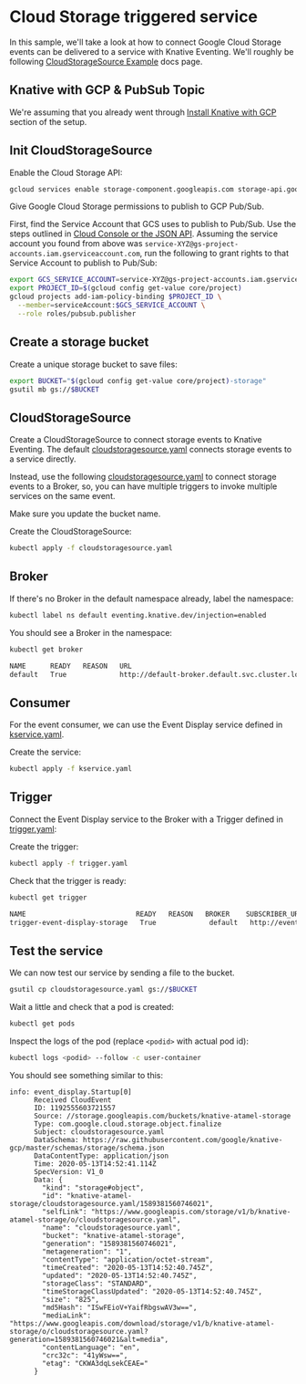 # Cloud Storage triggered service

In this sample, we'll take a look at how to connect Google Cloud Storage events
can be delivered to a service with Knative Eventing. We'll roughly be following
[CloudStorageSource
Example](https://github.com/google/knative-gcp/blob/master/docs/examples/cloudstoragesource/README.md)
docs page.

## Knative with GCP & PubSub Topic

We're assuming that you already went through [Install Knative with GCP](../setup/README.md) section of the setup.

## Init CloudStorageSource

Enable the Cloud Storage API:

```bash
gcloud services enable storage-component.googleapis.com storage-api.googleapis.com
```

Give Google Cloud Storage permissions to publish to GCP Pub/Sub.

First, find the Service Account that GCS uses to publish to Pub/Sub. Use the
steps outlined in [Cloud Console or the JSON
API](https://cloud.google.com/storage/docs/getting-service-account). Assuming
the service account you found from above was
`service-XYZ@gs-project-accounts.iam.gserviceaccount.com`, run the following to
grant rights to that Service Account to publish to Pub/Sub:

```bash
export GCS_SERVICE_ACCOUNT=service-XYZ@gs-project-accounts.iam.gserviceaccount.com
export PROJECT_ID=$(gcloud config get-value core/project)
gcloud projects add-iam-policy-binding $PROJECT_ID \
  --member=serviceAccount:$GCS_SERVICE_ACCOUNT \
  --role roles/pubsub.publisher
```

## Create a storage bucket

Create a unique storage bucket to save files:

```bash
export BUCKET="$(gcloud config get-value core/project)-storage"
gsutil mb gs://$BUCKET
```

## CloudStorageSource

Create a CloudStorageSource to connect storage events to Knative Eventing. The
default
[cloudstoragesource.yaml](https://github.com/google/knative-gcp/blob/master/docs/examples/cloudstoragesource/cloudstoragesource.yaml)
connects storage events to a service directly.

Instead, use the following
[cloudstoragesource.yaml](../eventing/storage/cloudstoragesource.yaml) to
connect storage events to a Broker, so, you can have multiple triggers to invoke
multiple services on the same event.

Make sure you update the bucket name.

Create the CloudStorageSource:

```bash
kubectl apply -f cloudstoragesource.yaml
```

## Broker

If there's no Broker in the default namespace already, label the namespace:

```bash
kubectl label ns default eventing.knative.dev/injection=enabled
```

You should see a Broker in the namespace:

```bash
kubectl get broker

NAME      READY   REASON   URL                                               AGE
default   True             http://default-broker.default.svc.cluster.local   52m
```

## Consumer

For the event consumer, we can use the Event Display service defined in
[kservice.yaml](../eventing/storage/kservice.yaml).

Create the service:

```bash
kubectl apply -f kservice.yaml
```

## Trigger

Connect the Event Display service to the Broker with a Trigger defined in [trigger.yaml](../eventing/storage/trigger.yaml):

Create the trigger:

```bash
kubectl apply -f trigger.yaml
```

Check that the trigger is ready:

```bash
kubectl get trigger

NAME                           READY   REASON   BROKER    SUBSCRIBER_URI                                   AGE
trigger-event-display-storage   True             default   http://event-display.default.svc.cluster.local   95s
```

## Test the service

We can now test our service by sending a file to the bucket.

```bash
gsutil cp cloudstoragesource.yaml gs://$BUCKET
```

Wait a little and check that a pod is created:

```bash
kubectl get pods
```

Inspect the logs of the pod (replace `<podid>` with actual pod id):

```bash
kubectl logs <podid> --follow -c user-container
```

You should see something similar to this:

```
info: event_display.Startup[0]
      Received CloudEvent
      ID: 1192555603721557
      Source: //storage.googleapis.com/buckets/knative-atamel-storage
      Type: com.google.cloud.storage.object.finalize
      Subject: cloudstoragesource.yaml
      DataSchema: https://raw.githubusercontent.com/google/knative-gcp/master/schemas/storage/schema.json
      DataContentType: application/json
      Time: 2020-05-13T14:52:41.114Z
      SpecVersion: V1_0
      Data: {
        "kind": "storage#object",
        "id": "knative-atamel-storage/cloudstoragesource.yaml/1589381560746021",
        "selfLink": "https://www.googleapis.com/storage/v1/b/knative-atamel-storage/o/cloudstoragesource.yaml",
        "name": "cloudstoragesource.yaml",
        "bucket": "knative-atamel-storage",
        "generation": "1589381560746021",
        "metageneration": "1",
        "contentType": "application/octet-stream",
        "timeCreated": "2020-05-13T14:52:40.745Z",
        "updated": "2020-05-13T14:52:40.745Z",
        "storageClass": "STANDARD",
        "timeStorageClassUpdated": "2020-05-13T14:52:40.745Z",
        "size": "825",
        "md5Hash": "ISwFEioV+YaifRbgswAV3w==",
        "mediaLink": "https://www.googleapis.com/download/storage/v1/b/knative-atamel-storage/o/cloudstoragesource.yaml?generation=1589381560746021&alt=media",
        "contentLanguage": "en",
        "crc32c": "41yWsw==",
        "etag": "CKWA3dqLsekCEAE="
      }
```
